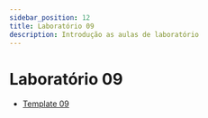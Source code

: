 ```yaml
---
sidebar_position: 12
title: Laboratório 09
description: Introdução as aulas de laboratório
---
```


# Laboratório 09

- [Template 09](https://github.com/ELT73A-LAB-TPL/LAB09)
